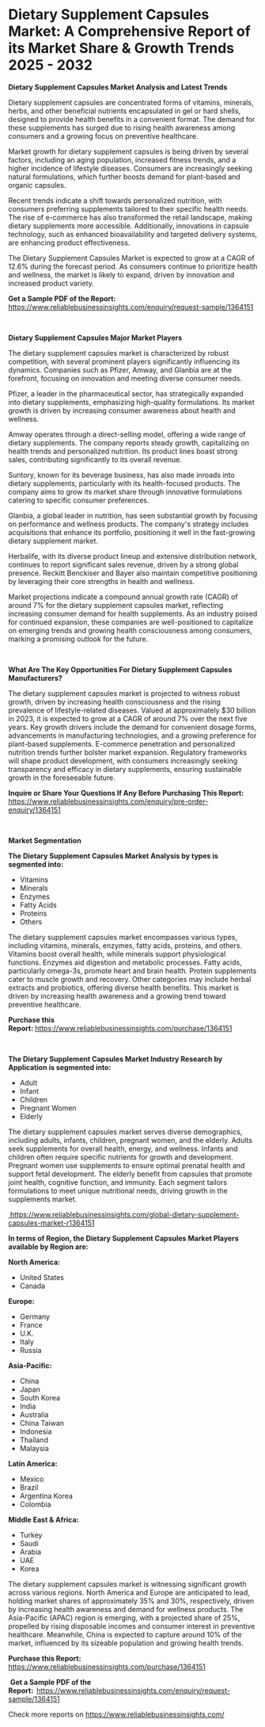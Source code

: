 <p><h1>Dietary Supplement Capsules Market: A Comprehensive Report of its Market Share & Growth Trends 2025 - 2032</h1></p><p><strong>Dietary Supplement Capsules Market Analysis and Latest Trends</strong></p>
<p><p>Dietary supplement capsules are concentrated forms of vitamins, minerals, herbs, and other beneficial nutrients encapsulated in gel or hard shells, designed to provide health benefits in a convenient format. The demand for these supplements has surged due to rising health awareness among consumers and a growing focus on preventive healthcare. </p><p>Market growth for dietary supplement capsules is being driven by several factors, including an aging population, increased fitness trends, and a higher incidence of lifestyle diseases. Consumers are increasingly seeking natural formulations, which further boosts demand for plant-based and organic capsules. </p><p>Recent trends indicate a shift towards personalized nutrition, with consumers preferring supplements tailored to their specific health needs. The rise of e-commerce has also transformed the retail landscape, making dietary supplements more accessible. Additionally, innovations in capsule technology, such as enhanced bioavailability and targeted delivery systems, are enhancing product effectiveness.</p><p>The Dietary Supplement Capsules Market is expected to grow at a CAGR of 12.6% during the forecast period. As consumers continue to prioritize health and wellness, the market is likely to expand, driven by innovation and increased product variety.</p></p>
<p><strong>Get a Sample PDF of the Report:&nbsp;</strong> <a href="https://www.reliablebusinessinsights.com/enquiry/request-sample/1364151?utm_campaign=1950&utm_medium=2&utm_source=Github&utm_content=ia&utm_term=08032025&utm_id=dietary-supplement-capsules">https://www.reliablebusinessinsights.com/enquiry/request-sample/1364151</a></p>
<p>&nbsp;</p>
<p><strong>Dietary Supplement Capsules Major Market Players</strong></p>
<p><p>The dietary supplement capsules market is characterized by robust competition, with several prominent players significantly influencing its dynamics. Companies such as Pfizer, Amway, and Glanbia are at the forefront, focusing on innovation and meeting diverse consumer needs.</p><p>Pfizer, a leader in the pharmaceutical sector, has strategically expanded into dietary supplements, emphasizing high-quality formulations. Its market growth is driven by increasing consumer awareness about health and wellness.</p><p>Amway operates through a direct-selling model, offering a wide range of dietary supplements. The company reports steady growth, capitalizing on health trends and personalized nutrition. Its product lines boast strong sales, contributing significantly to its overall revenue.</p><p>Suntory, known for its beverage business, has also made inroads into dietary supplements, particularly with its health-focused products. The company aims to grow its market share through innovative formulations catering to specific consumer preferences.</p><p>Glanbia, a global leader in nutrition, has seen substantial growth by focusing on performance and wellness products. The company's strategy includes acquisitions that enhance its portfolio, positioning it well in the fast-growing dietary supplement market.</p><p>Herbalife, with its diverse product lineup and extensive distribution network, continues to report significant sales revenue, driven by a strong global presence. Reckitt Benckiser and Bayer also maintain competitive positioning by leveraging their core strengths in health and wellness.</p><p>Market projections indicate a compound annual growth rate (CAGR) of around 7% for the dietary supplement capsules market, reflecting increasing consumer demand for health supplements. As an industry poised for continued expansion, these companies are well-positioned to capitalize on emerging trends and growing health consciousness among consumers, marking a promising outlook for the future.</p></p>
<p>&nbsp;</p>
<p><strong>What Are The Key Opportunities For Dietary Supplement Capsules Manufacturers?</strong></p>
<p><p>The dietary supplement capsules market is projected to witness robust growth, driven by increasing health consciousness and the rising prevalence of lifestyle-related diseases. Valued at approximately $30 billion in 2023, it is expected to grow at a CAGR of around 7% over the next five years. Key growth drivers include the demand for convenient dosage forms, advancements in manufacturing technologies, and a growing preference for plant-based supplements. E-commerce penetration and personalized nutrition trends further bolster market expansion. Regulatory frameworks will shape product development, with consumers increasingly seeking transparency and efficacy in dietary supplements, ensuring sustainable growth in the foreseeable future.</p></p>
<p><strong>Inquire or Share Your Questions If Any Before Purchasing This Report:</strong> <a href="https://www.reliablebusinessinsights.com/enquiry/pre-order-enquiry/1364151?utm_campaign=1950&utm_medium=2&utm_source=Github&utm_content=ia&utm_term=08032025&utm_id=dietary-supplement-capsules">https://www.reliablebusinessinsights.com/enquiry/pre-order-enquiry/1364151</a></p>
<p>&nbsp;</p>
<p><strong>Market Segmentation</strong></p>
<p><strong>The Dietary Supplement Capsules Market Analysis by types is segmented into:</strong></p>
<p><ul><li>Vitamins</li><li>Minerals</li><li>Enzymes</li><li>Fatty Acids</li><li>Proteins</li><li>Others</li></ul></p>
<p><p>The dietary supplement capsules market encompasses various types, including vitamins, minerals, enzymes, fatty acids, proteins, and others. Vitamins boost overall health, while minerals support physiological functions. Enzymes aid digestion and metabolic processes. Fatty acids, particularly omega-3s, promote heart and brain health. Protein supplements cater to muscle growth and recovery. Other categories may include herbal extracts and probiotics, offering diverse health benefits. This market is driven by increasing health awareness and a growing trend toward preventive healthcare.</p></p>
<p><strong>Purchase this Report:&nbsp;</strong><a href="https://www.reliablebusinessinsights.com/purchase/1364151?utm_campaign=1950&utm_medium=2&utm_source=Github&utm_content=ia&utm_term=08032025&utm_id=dietary-supplement-capsules">https://www.reliablebusinessinsights.com/purchase/1364151</a></p>
<p>&nbsp;</p>
<p><strong>The Dietary Supplement Capsules Market Industry Research by Application is segmented into:</strong></p>
<p><ul><li>Adult</li><li>Infant</li><li>Children</li><li>Pregnant Women</li><li>Elderly</li></ul></p>
<p><p>The dietary supplement capsules market serves diverse demographics, including adults, infants, children, pregnant women, and the elderly. Adults seek supplements for overall health, energy, and wellness. Infants and children often require specific nutrients for growth and development. Pregnant women use supplements to ensure optimal prenatal health and support fetal development. The elderly benefit from capsules that promote joint health, cognitive function, and immunity. Each segment tailors formulations to meet unique nutritional needs, driving growth in the supplements market.</p></p>
<p><a href="https://www.reliablebusinessinsights.com/global-dietary-supplement-capsules-market-r1364151?utm_campaign=1950&utm_medium=2&utm_source=Github&utm_content=ia&utm_term=08032025&utm_id=dietary-supplement-capsules">&nbsp;https://www.reliablebusinessinsights.com/global-dietary-supplement-capsules-market-r1364151</a></p>
<p><strong>In terms of Region, the Dietary Supplement Capsules Market Players available by Region are:</strong></p>
<p>
    <p> <strong> North America: </strong>
        <ul>
            <li>United States</li>
            <li>Canada</li>
        </ul>
        </p> 
    <p> <strong> Europe: </strong>
        <ul>
            <li>Germany</li>
            <li>France</li>
            <li>U.K.</li>
            <li>Italy</li>
            <li>Russia</li>
        </ul>
        </p> 
    <p> <strong> Asia-Pacific: </strong>
        <ul>
            <li>China</li>
            <li>Japan</li>
            <li>South Korea</li>
            <li>India</li>
            <li>Australia</li>
            <li>China Taiwan</li>
            <li>Indonesia</li>
            <li>Thailand</li>
            <li>Malaysia</li>
        </ul>
        </p> 
    <p> <strong> Latin America: </strong>
        <ul>
            <li>Mexico</li>
            <li>Brazil</li>
            <li>Argentina Korea</li>
            <li>Colombia</li>
        </ul>
        </p> 
    <p> <strong> Middle East & Africa: </strong>
        <ul>
            <li>Turkey</li>
            <li>Saudi</li>
            <li>Arabia</li>
            <li>UAE</li>
            <li>Korea</li>
        </ul>
    </p>
    </p>
<p><p>The dietary supplement capsules market is witnessing significant growth across various regions. North America and Europe are anticipated to lead, holding market shares of approximately 35% and 30%, respectively, driven by increasing health awareness and demand for wellness products. The Asia-Pacific (APAC) region is emerging, with a projected share of 25%, propelled by rising disposable incomes and consumer interest in preventive healthcare. Meanwhile, China is expected to capture around 10% of the market, influenced by its sizeable population and growing health trends.</p></p>
<p><strong>Purchase this Report: </strong><a href="https://www.reliablebusinessinsights.com/purchase/1364151?utm_campaign=1950&utm_medium=2&utm_source=Github&utm_content=ia&utm_term=08032025&utm_id=dietary-supplement-capsules">https://www.reliablebusinessinsights.com/purchase/1364151</a></p>
<p>&nbsp;<strong>Get a Sample PDF of the Report:&nbsp;&nbsp;</strong><a href="https://www.reliablebusinessinsights.com/enquiry/request-sample/1364151?utm_campaign=1950&utm_medium=2&utm_source=Github&utm_content=ia&utm_term=08032025&utm_id=dietary-supplement-capsules">https://www.reliablebusinessinsights.com/enquiry/request-sample/1364151</a></p>
<p><strong></strong></p>
<p>Check more reports on <a href="https://www.reliablebusinessinsights.com/?utm_campaign=1950&utm_medium=2&utm_source=Github&utm_content=ia&utm_term=08032025&utm_id=dietary-supplement-capsules">https://www.reliablebusinessinsights.com/</a></p>